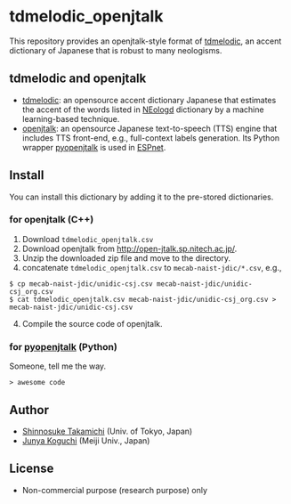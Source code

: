 # tdmelodic_openjtalk
This repository provides an openjtalk-style format of [tdmelodic](https://github.com/PKSHATechnology-Research/tdmelodic), an accent dictionary of Japanese that is robust to many neologisms. 

## tdmelodic and openjtalk
- [tdmelodic](https://github.com/PKSHATechnology-Research/tdmelodic): an opensource accent dictionary Japanese that estimates the accent of the words listed in [NEologd](https://github.com/neologd/mecab-ipadic-neologd) dictionary by a machine learning-based technique.
- [openjtalk](http://open-jtalk.sp.nitech.ac.jp/): an opensource Japanese text-to-speech (TTS) engine that includes TTS front-end, e.g., full-context labels generation. Its Python wrapper [pyopenjtalk](https://github.com/r9y9/pyopenjtalk) is used in [ESPnet](https://github.com/espnet/espnet).

## Install
You can install this dictionary by adding it to the pre-stored dictionaries. 

### for openjtalk (C++)
1. Download `tdmelodic_openjtalk.csv`
2. Download openjtalk from http://open-jtalk.sp.nitech.ac.jp/.
3. Unzip the downloaded zip file and move to the directory.
3. concatenate `tdmelodic_openjtalk.csv` to `mecab-naist-jdic/*.csv`, e.g., 
 ```
 $ cp mecab-naist-jdic/unidic-csj.csv mecab-naist-jdic/unidic-csj_org.csv 
 $ cat tdmelodic_openjtalk.csv mecab-naist-jdic/unidic-csj_org.csv > mecab-naist-jdic/unidic-csj.csv
 ```
4. Compile the source code of openjtalk.

### for [pyopenjtalk](https://github.com/r9y9/pyopenjtalk) (Python)
 Someone, tell me the way.
 ```
 > awesome code 
 ```

## Author
- [Shinnosuke Takamichi](https://sites.google.com/site/shinnosuketakamichi/home) (Univ. of Tokyo, Japan)
- [Junya Koguchi](http://www.isc.meiji.ac.jp/~mmorise/lab/) (Meiji Univ., Japan)

## License 
- Non-commercial purpose (research purpose) only




